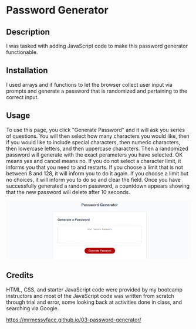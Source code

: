 # Password Generator

## Description

I was tasked with adding JavaScript code to make this password generator functionable.

## Installation

I used arrays and if functions to let the browser collect user input via prompts and generate a password that is randomized and pertaining to the correct input.

## Usage

To use this page, you click "Generate Password" and it will ask you series of questions. You will then select how many characters you would like, then if you would like to include special characters, then numeric characters, then lowercase letters, and then uppercase characters. Then a randomized password will generate with the exact perameters you have selected. OK means yes and cancel means no. If you do not select a character limit, it informs you that you need to and restarts. If you choose a limit that is not between 8 and 128, it will inform you to do it again. If you choose a limit but no choices, it will inform you to do so and clear the field. Once you have successfully generated a random password, a countdown appears showing that the new password will delete after 10 seconds.

![Screenshot](assets/images/mrmessyface.github.io_03-password-generator_.png)

## Credits

HTML, CSS, and starter JavaScript code were provided by my bootcamp instructors and most of the JavaScript code was written from scratch through trial and error, some looking back at activities done in class, and searching via Google.

https://mrmessyface.github.io/03-password-generator/
